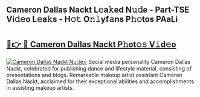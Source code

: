 ## Cameron Dallas Nackt L𝚎a𝚔ed N𝚞𝚍e - Part-TSE Vi𝚍𝚎o L𝚎a𝚔s - H𝚘𝚝 O𝚗𝚕yf𝚊ns P𝚑𝚘tos PAaLi

# <h2><a href="http://kf8u3a.oniu.top/?m=Cameron+Dallas+Nackt">🔗👉 🔴 Cameron Dallas Nackt P𝚑ot𝚘𝚜 V𝚒d𝚎o</a></h2>

[![Cameron Dallas Nackt Nu𝚍e𝚜](https://i.imgur.com/0qMVB7G.gif)](http://kf8u3a.oniu.top/?m=Cameron+Dallas+Nackt)
Social media personality Cameron Dallas Nackt, celebrated for publishing dance and lifestyle material, consisting of presentations and blogs. Remarkable makeup artist assistant Cameron Dallas Nackt, acclaimed for their exceptional abilities and accomplishments in assisting makeup artists.  
